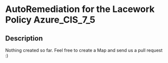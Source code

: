 # AutoRemediation for the Lacework Policy Azure_CIS_7_5

## Description
Nothing created so far. Feel free to create a Map and send us a pull request :)
